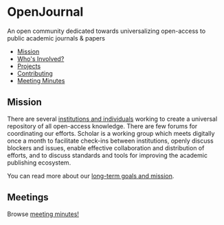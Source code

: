 # OpenJournal

An open community dedicated towards universalizing open-access to public academic journals & papers

- [Mission](#mission)
- [Who's Involved?](institutions.md)
- [Projects](projects.md)
- [Contributing](contributing.md)
- [Meeting Minutes](#meetings)

## Mission

There are several [institutions and individuals](institutions.md) working to
create a universal repository of all open-access knowledge. There are few forums
for coordinating our efforts. Scholar is a working group which meets digitally
once a month to facilitate check-ins between institutions, openly discuss
blockers and issues, enable effective collaboration and distribution of efforts,
and to discuss standards and tools for improving the academic publishing
ecosystem.

You can read more about our [long-term goals and mission](mission.md).

## Meetings

Browse [meeting minutes!](minutes.md)
